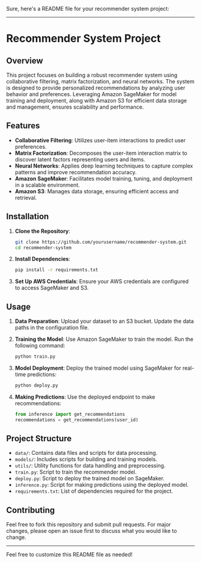 Sure, here's a README file for your recommender system project:

---

# Recommender System Project

## Overview

This project focuses on building a robust recommender system using collaborative filtering, matrix factorization, and neural networks. The system is designed to provide personalized recommendations by analyzing user behavior and preferences. Leveraging Amazon SageMaker for model training and deployment, along with Amazon S3 for efficient data storage and management, ensures scalability and performance.

## Features

- **Collaborative Filtering**: Utilizes user-item interactions to predict user preferences.
- **Matrix Factorization**: Decomposes the user-item interaction matrix to discover latent factors representing users and items.
- **Neural Networks**: Applies deep learning techniques to capture complex patterns and improve recommendation accuracy.
- **Amazon SageMaker**: Facilitates model training, tuning, and deployment in a scalable environment.
- **Amazon S3**: Manages data storage, ensuring efficient access and retrieval.

## Installation

1. **Clone the Repository**:
   ```bash
   git clone https://github.com/yourusername/recommender-system.git
   cd recommender-system
   ```

2. **Install Dependencies**:
   ```bash
   pip install -r requirements.txt
   ```

3. **Set Up AWS Credentials**:
   Ensure your AWS credentials are configured to access SageMaker and S3.

## Usage

1. **Data Preparation**:
   Upload your dataset to an S3 bucket. Update the data paths in the configuration file.

2. **Training the Model**:
   Use Amazon SageMaker to train the model. Run the following command:
   ```bash
   python train.py
   ```

3. **Model Deployment**:
   Deploy the trained model using SageMaker for real-time predictions:
   ```bash
   python deploy.py
   ```

4. **Making Predictions**:
   Use the deployed endpoint to make recommendations:
   ```python
   from inference import get_recommendations
   recommendations = get_recommendations(user_id)
   ```

## Project Structure

- `data/`: Contains data files and scripts for data processing.
- `models/`: Includes scripts for building and training models.
- `utils/`: Utility functions for data handling and preprocessing.
- `train.py`: Script to train the recommender model.
- `deploy.py`: Script to deploy the trained model on SageMaker.
- `inference.py`: Script for making predictions using the deployed model.
- `requirements.txt`: List of dependencies required for the project.

## Contributing

Feel free to fork this repository and submit pull requests. For major changes, please open an issue first to discuss what you would like to change.

---

Feel free to customize this README file as needed!
